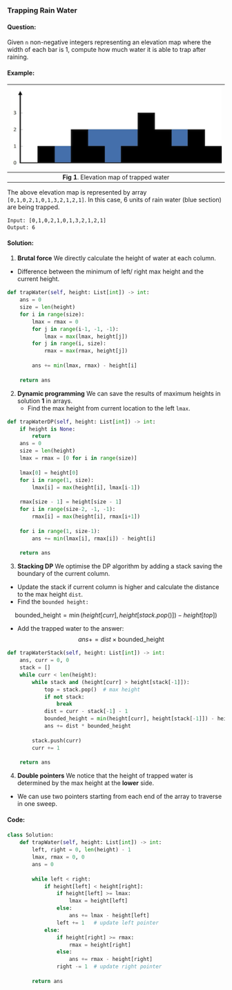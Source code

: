 ### Trapping Rain Water



#### Question:

Given `n` non-negative integers representing an elevation map where the width of each bar is 1, compute how much water it is able to trap after raining.



#### Example:

| <img src="TrapWater.assets/Screenshot from 2020-08-09 16-52-42.png" style="zoom: 150%;" /> |
| :----------------------------------------------------------: |
|          **Fig 1**. Elevation map of trapped water           |

The above elevation map is represented by array `[0,1,0,2,1,0,1,3,2,1,2,1]`. In this case, 6 units of rain water (blue section) are being trapped.

```pseudocode
Input: [0,1,0,2,1,0,1,3,2,1,2,1]
Output: 6
```



#### Solution:
1. **Brutal force**
    We directly calculate the height of water at each column.
  - Difference between the minimum of left/ right max height and the current height.

```python
def trapWater(self, height: List[int]) -> int:
    ans = 0
    size = len(height)
    for i in range(size):
        lmax = rmax = 0
        for j in range(i-1, -1, -1):
            lmax = max(lmax, height[j])
        for j in range(i, size):
            rmax = max(rmax, height[j])
        
        ans += min(lmax, rmax) - height[i]
        
    return ans  
```




2. **Dynamic programming**
   We can save the results of maximum heights in solution **1** in arrays.
   - Find the max height from current location to the left `lmax`.

```python
def trapWaterDP(self, height: List[int]) -> int:
    if height is None:
        return
    ans = 0
    size = len(height)
    lmax = rmax = [0 for i in range(size)]
    
    lmax[0] = height[0]
    for i in range(1, size):
        lmax[i] = max(height[i], lmax[i-1])
        
    rmax[size - 1] = height[size - 1]
    for i in range(size-2, -1, -1):
        rmax[i] = max(height[i], rmax[i+1])
        
    for i in range(1, size-1):
        ans += min(lmax[i], rmax[i]) - height[i]
        
    return ans
```



3. **Stacking DP**
    We optimise the DP algorithm by adding a stack saving the boundary of the current column.

  - Update the stack if current column is higher and calculate the distance to the max height `dist`.
  - Find the `bounded height:`

$$
  \text{bounded_height} = \min(height[curr], height[stack.pop()]) - height[top])
$$

  - Add the trapped water to the answer:
$$
ans += dist \times \text{bounded_height}
$$

```python
def trapWaterStack(self, height: List[int]) -> int:
    ans, curr = 0, 0
    stack = []
    while curr < len(height):
        while stack and (height[curr] > height[stack[-1]]):
            top = stack.pop()  # max height
            if not stack:
                break
            dist = curr - stack[-1] - 1
            bounded_height = min(height[curr], height[stack[-1]]) - height[top]
            ans += dist * bounded_height
        
        stack.push(curr)
        curr += 1
    
    return ans
```



4. **Double pointers**
    We notice that the height of trapped water is determined by the max height at the **lower** side.
  - We can use two pointers starting from each end of the array to traverse in one sweep.



#### Code:

```python
class Solution:
    def trapWater(self, height: List[int]) -> int:
        left, right = 0, len(height) - 1
        lmax, rmax = 0, 0
        ans = 0
        
        while left < right:
            if height[left] < height[right]:
                if height[left] >= lmax:
                    lmax = height[left]
                else:
                    ans += lmax - height[left]
                left += 1	# update left pointer
            else:
                if height[right] >= rmax:
                    rmax = height[right]
                else:
                    ans += rmax - height[right]
                right -= 1	# update right pointer
                    
        return ans
```


